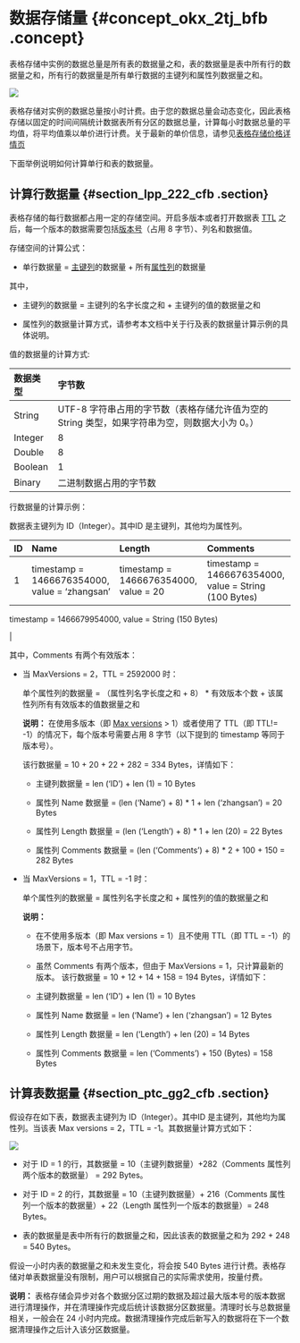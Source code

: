 # 数据存储量 {#concept_okx_2tj_bfb .concept}

表格存储中实例的数据总量是所有表的数据量之和，表的数据量是表中所有行的数据量之和，所有行的数据量是所有单行数据的主键列和属性列数据量之和。

![](http://static-aliyun-doc.oss-cn-hangzhou.aliyuncs.com/assets/img/20254/153725077011615_zh-CN.png)

表格存储对实例的数据总量按小时计费。由于您的数据总量会动态变化，因此表格存储以固定的时间间隔统计数据表所有分区的数据总量，计算每小时数据总量的平均值，将平均值乘以单价进行计费。关于最新的单价信息，请参见[表格存储价格详情页](https://www.alibabacloud.com/product/table-store/pricing)

下面举例说明如何计算单行和表的数据量。

## 计算行数据量 {#section_lpp_222_cfb .section}

表格存储的每行数据都占用一定的存储空间。开启多版本或者打开数据表 [TTL](../../../../intl.zh-CN/.md#) 之后，每一个版本的数据需要包括[版本号](../../../../intl.zh-CN/.md#)（占用 8 字节）、列名和数据值。

存储空间的计算公式：

-   单行数据量 = [主键列](../../../../intl.zh-CN/.md#)的数据量 + 所有[属性列](../../../../intl.zh-CN/.md#)的数据量

其中，

-   主键列的数据量 = 主键列的名字长度之和 + 主键列的值的数据量之和

-   属性列的数据量计算方式，请参考本文档中关于行及表的数据量计算示例的具体说明。


值的数据量的计算方式:

|数据类型|字节数|
|:---|:--|
|String|UTF-8 字符串占用的字节数（表格存储允许值为空的 String 类型，如果字符串为空，则数据大小为 0。）|
|Integer|8|
|Double|8|
|Boolean|1|
|Binary|二进制数据占用的字节数|

行数据量的计算示例：

数据表主键列为 ID（Integer）。其中ID 是主键列，其他均为属性列。

|ID|Name|Length|Comments|
|:-|:---|:-----|:-------|
|1|timestamp = 1466676354000, value = ‘zhangsan’|timestamp = 1466676354000, value = 20| timestamp = 1466676354000, value = String \(100 Bytes\)

 timestamp = 1466679954000, value = String \(150 Bytes\)

 |

其中，Comments 有两个有效版本：

-   当 MaxVersions = 2，TTL = 2592000 时：

    单个属性列的数据量 = （属性列名字长度之和 + 8） \* 有效版本个数 + 该属性列所有有效版本的值数据量之和

    **说明：** 在使用多版本（即 [Max versions](../../../../intl.zh-CN/.md#) \> 1）或者使用了 TTL（即 TTL!= -1）的情况下，每个版本号需要占用 8 字节（以下提到的 timestamp 等同于版本号）。

    该行数据量 = 10 + 20 + 22 + 282 = 334 Bytes，详情如下：

    -   主键列数据量 = len \(‘ID’\) + len \(1\) = 10 Bytes

    -   属性列 Name 数据量 = \(len \(‘Name’\) + 8\) \* 1 + len \(‘zhangsan’\) = 20 Bytes

    -   属性列 Length 数据量 = \(len \(‘Length’\) + 8\) \* 1 + len \(20\) = 22 Bytes

    -   属性列 Comments 数据量 = \(len \(‘Comments’\) + 8\) \* 2 + 100 + 150 = 282 Bytes

-   当 MaxVersions = 1，TTL = -1 时：

    单个属性列的数据量 = 属性列名字长度之和 + 属性列的值的数据量之和

    **说明：** 

    -   在不使用多版本（即 Max versions = 1）且不使用 TTL（即 TTL = -1）的场景下，版本号不占用字节。
    -   虽然 Comments 有两个版本，但由于 MaxVersions = 1，只计算最新的版本。
    该行数据量 = 10 + 12 + 14 + 158 = 194 Bytes，详情如下：

    -   主键列数据量 = len \(‘ID’\) + len \(1\) = 10 Bytes

    -   属性列 Name 数据量 = len \(‘Name’\) + len \(‘zhangsan’\) = 12 Bytes

    -   属性列 Length 数据量 = len \(‘Length’\) + len \(20\) = 14 Bytes

    -   属性列 Comments 数据量 = len \(‘Comments’\) + 150 \(Bytes\) = 158 Bytes


## 计算表数据量 {#section_ptc_gg2_cfb .section}

假设存在如下表，数据表主键列为 ID（Integer）。其中ID 是主键列，其他均为属性列。当该表 Max versions = 2，TTL = -1。其数据量计算方式如下：

![](http://static-aliyun-doc.oss-cn-hangzhou.aliyuncs.com/assets/img/20254/153725077011617_zh-CN.png)

-   对于 ID = 1 的行，其数据量 = 10（主键列数据量）+282（Comments 属性列两个版本的数据量） = 292 Bytes。

-   对于 ID = 2 的行，其数据量 = 10（主键列数据量）+ 216（Comments 属性列一个版本的数据量）+ 22（Length 属性列一个版本的数据量）= 248 Bytes。

-   表的数据量是表中所有行的数据量之和，因此该表的数据量之和为 292 + 248 = 540 Bytes。


假设一小时内表的数据量之和未发生变化，将会按 540 Bytes 进行计费。表格存储对单表数据量没有限制，用户可以根据自己的实际需求使用，按量付费。

**说明：** 表格存储会异步对各个数据分区过期的数据及超过最大版本号的版本数据进行清理操作，并在清理操作完成后统计该数据分区数据量。清理时长与总数据量相关，一般会在 24 小时内完成。数据清理操作完成后新写入的数据将在下一个数据清理操作之后计入该分区数据量。

